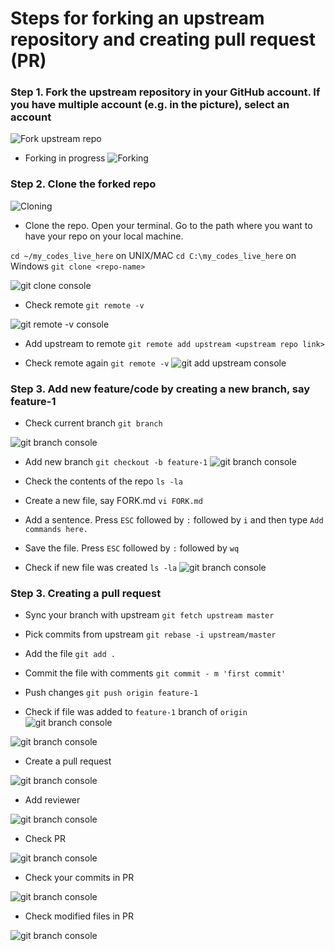 # Steps for forking an upstream repository and creating pull request (PR)

### Step 1.  Fork the upstream repository in your GitHub account. If you have multiple account (e.g. in the picture), select an account
   ![Fork upstream repo](/images/2019_09_10_09_27_08.png)

   - Forking in progress
   ![Forking](/images/2019-09-10_09-27-16.png)

### Step 2. Clone the forked repo
   ![Cloning](/images/2019-09-10_09-27-26.png)

   - Clone the repo. Open your terminal. Go to the path where you want to have your repo on your local machine.
   
   `cd ~/my_codes_live_here` on UNIX/MAC
   `cd C:\my_codes_live_here` on Windows
   `git clone <repo-name>`

   ![git clone console](/images/2019-09-10-09-28-36.png)

   - Check remote `git remote -v`

   ![git remote -v console](/images/git_remote_v.png)

   - Add upstream to remote `git remote add upstream <upstream repo link>`

   - Check remote again `git remote -v`
   ![git add upstream console](/images/add_upstream.png)

### Step 3. Add new feature/code by creating a new branch, say feature-1

   - Check current branch `git branch`
    
   ![git branch console](/images/git_branch.png)

   - Add new branch `git checkout -b feature-1`
   ![git branch console](/images/git_checkout_b.png)

   - Check the contents of the repo `ls -la`

   - Create a new file, say FORK.md `vi FORK.md`

   - Add a sentence. Press `ESC` followed by `:` followed by `i` and then type `Add commands here.`

   - Save the file. Press `ESC` followed by `:` followed by `wq`

   - Check if new file was created `ls -la`
   ![git branch console](/images/create_new_file.png)

   


### Step 3. Creating a pull request
   - Sync your branch with upstream  `git fetch upstream master`

   - Pick commits from upstream `git rebase -i upstream/master`

   - Add the file `git add .`

   - Commit the file with comments `git commit - m 'first commit' `

   - Push changes `git push origin feature-1`

   - Check if file was added to `feature-1` branch of `origin` 
   ![git branch console](/images/check_feature_1.png)

   ![git branch console](/images/check_feature_2.png)

   - Create a pull request

   ![git branch console](/images/pr_1.png)

   - Add reviewer
   
   ![git branch console](/images/add_reviewer_pr.png)

   - Check PR
   
   ![git branch console](/images/pending_review.png)

   - Check your commits in PR
   
   ![git branch console](/images/check_commit_in_pr.png)

   - Check modified files in PR
   
   ![git branch console](/images/check_files_in_pr.png)











